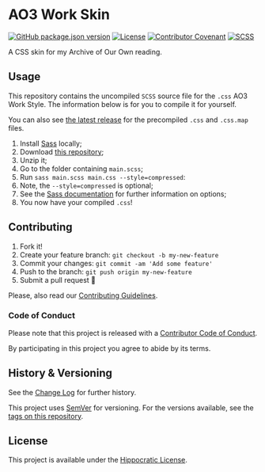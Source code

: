 # AO3 Work Skin

[![GitHub package.json version](https://img.shields.io/github/package-json/v/Nereare/ao3_work_skin)](https://github.com/Nereare/ao3_work_skin)
[![License](https://img.shields.io/github/license/Nereare/ao3_work_skin.svg)](LICENSE.md)
[![Contributor Covenant](https://img.shields.io/badge/Contributor%20Covenant-2.1-4baaaa.svg)](CODE-OF-CONDUCT.md)
[![SCSS](https://img.shields.io/badge/Sass-SCSS-cc6699)](https://sass-lang.com/)

A CSS skin for my Archive of Our Own reading.

## Usage

This repository contains the uncompiled `SCSS` source file for the `.css`
AO3 Work Style. The information below is for you to compile it for yourself.

You can also see [the latest release](https://github.com/Nereare/ao3_work_skin/releases/latest)
for the precompiled `.css` and `.css.map` files.

1. Install [Sass](https://sass-lang.com/install/) locally;
2. Download [this repository](https://github.com/Nereare/ao3_work_skin/archive/refs/heads/master.zip);
3. Unzip it;
4. Go to the folder containing `main.scss`;
5. Run `sass main.scss main.css --style=compressed`:
  1. Note, the `--style=compressed` is optional;
  2. See the [Sass documentation](https://sass-lang.com/documentation/cli/dart-sass/) for further information on options;
6. You now have your compiled `.css`!

## Contributing

1. Fork it!
2. Create your feature branch: `git checkout -b my-new-feature`
3. Commit your changes: `git commit -am 'Add some feature'`
4. Push to the branch: `git push origin my-new-feature`
5. Submit a pull request :tada:

Please, also read our [Contributing Guidelines](CONTRIBUTING.md).

### Code of Conduct

Please note that this project is released with a [Contributor Code of Conduct](CODE-OF-CONDUCT.md).

By participating in this project you agree to abide by its terms.

## History & Versioning

See the [Change Log](CHANGELOG.md) for further history.

This project uses [SemVer](http://semver.org/) for versioning. For the versions
available, see the [tags on this repository](https://github.com/Nereare/ao3_work_skin/tags).

## License

This project is available under the [Hippocratic License](https://firstdonoharm.dev/).
